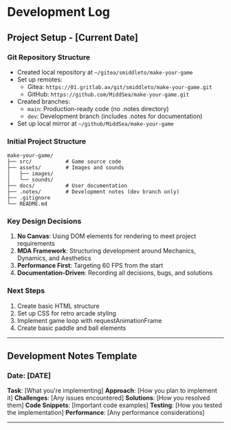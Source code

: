 # Development Log

## Project Setup - [Current Date]

### Git Repository Structure

- Created local repository at `~/gitea/smiddleto/make-your-game`
- Set up remotes:
  - Gitea: `https://01.gritlab.ax/git/smiddleto/make-your-game.git`
  - GitHub: `https://github.com/MiddSea/make-your-game.git`
- Created branches:
  - `main`: Production-ready code (no .notes directory)
  - `dev`: Development branch (includes .notes for documentation)
- Set up local mirror at `~/github/MiddSea/make-your-game`

### Initial Project Structure

```shell
make-your-game/
├── src/           # Game source code
├── assets/        # Images and sounds
│   ├── images/
│   └── sounds/
├── docs/          # User documentation
├── .notes/        # Development notes (dev branch only)
├── .gitignore
└── README.md
```

### Key Design Decisions

1. **No Canvas**: Using DOM elements for rendering to meet project requirements
2. **MDA Framework**: Structuring development around Mechanics, Dynamics, and Aesthetics
3. **Performance First**: Targeting 60 FPS from the start
4. **Documentation-Driven**: Recording all decisions, bugs, and solutions

### Next Steps

1. Create basic HTML structure
2. Set up CSS for retro arcade styling
3. Implement game loop with requestAnimationFrame
4. Create basic paddle and ball elements

---

## Development Notes Template

### Date: [DATE]

**Task**: [What you're implementing]
**Approach**: [How you plan to implement it]
**Challenges**: [Any issues encountered]
**Solutions**: [How you resolved them]
**Code Snippets**: [Important code examples]
**Testing**: [How you tested the implementation]
**Performance**: [Any performance considerations]

---

